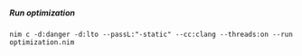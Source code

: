 ##### Run optimization
```
nim c -d:danger -d:lto --passL:"-static" --cc:clang --threads:on --run optimization.nim
```